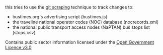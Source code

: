 this tries to use the [git scraping](https://simonwillison.net/2020/Oct/9/git-scraping/) technique to track changes to:

- bustimes.org's advertising script (bustimes.js)
- the traveline national operator codes (NOC) database (nocrecords.xml)
- the national public transport access nodes (NaPTAN) bus stops list (stops.csv)

Contains public sector information licensed under the [Open Government Licence v3.0](https://www.nationalarchives.gov.uk/doc/open-government-licence/version/3/)
